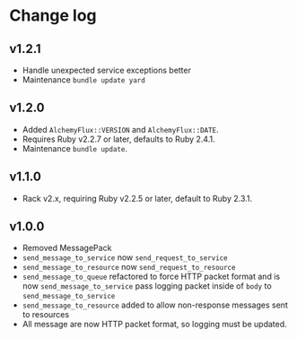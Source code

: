 # Change log

## v1.2.1

- Handle unexpected service exceptions better
- Maintenance `bundle update yard`

## v1.2.0

- Added `AlchemyFlux::VERSION` and `AlchemyFlux::DATE`.
- Requires Ruby v2.2.7 or later, defaults to Ruby 2.4.1.
- Maintenance `bundle update`.

## v1.1.0

- Rack v2.x, requiring Ruby v2.2.5 or later, default to Ruby 2.3.1.

## v1.0.0

- Removed MessagePack
- `send_message_to_service` now `send_request_to_service`
- `send_message_to_resource` now `send_request_to_resource`
- `send_message_to_queue` refactored to force HTTP packet format and is now `send_message_to_service` pass logging packet inside of `body` to `send_message_to_service`
- `send_message_to_resource` added to allow non-response messages sent to resources
- All message are now HTTP packet format, so logging must be updated.
